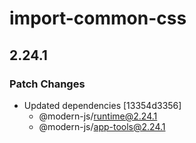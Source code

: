 # import-common-css

## 2.24.1

### Patch Changes

- Updated dependencies [13354d3356]
  - @modern-js/runtime@2.24.1
  - @modern-js/app-tools@2.24.1
